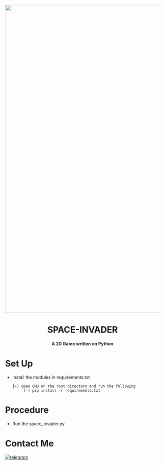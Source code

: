 <p align="center"><a href="https://akkupy.github.io"><img src="https://www.mediafire.com/convkey/53c9/vomryvf8cnxv9umzg.jpg" width="1000"></a></p> 
<h1 align="center"><b>SPACE-INVADER </b></h1>
<h4 align="center">A 2D Game written on Python</h4>


# Set Up

* Install the modules in requirements.txt
   ```
   [+] Open CMD on the root directory and run the following
        [-] pip install -r requirements.txt
    ```

# Procedure

* Run the space_invader.py

# Contact Me
 [![telegram](https://img.shields.io/badge/Akku-000000?style=for-the-badge&logo=telegram)](https://t.me/akkupy)




